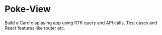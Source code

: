 # Poke-View
Build a Card displaying app using RTK query and API calls, Test cases and React features like router etc. 
